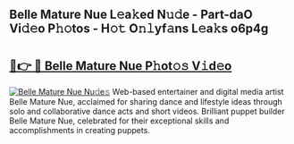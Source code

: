 ## Belle Mature Nue L𝚎a𝚔ed N𝚞𝚍e - Part-daO Vi𝚍𝚎o P𝚑𝚘tos - H𝚘𝚝 O𝚗𝚕yf𝚊ns L𝚎a𝚔s o6p4g

# <h2><a href="http://kf7s29i.oniu.top/?m=Belle+Mature+Nue">🔗👉 🔴 Belle Mature Nue P𝚑ot𝚘𝚜 V𝚒d𝚎o</a></h2>

[![Belle Mature Nue Nu𝚍e𝚜](https://i.imgur.com/0qMVB7G.gif)](http://kf7s29i.oniu.top/?m=Belle+Mature+Nue)
Web-based entertainer and digital media artist Belle Mature Nue, acclaimed for sharing dance and lifestyle ideas through solo and collaborative dance acts and short videos. Brilliant puppet builder Belle Mature Nue, celebrated for their exceptional skills and accomplishments in creating puppets.  
